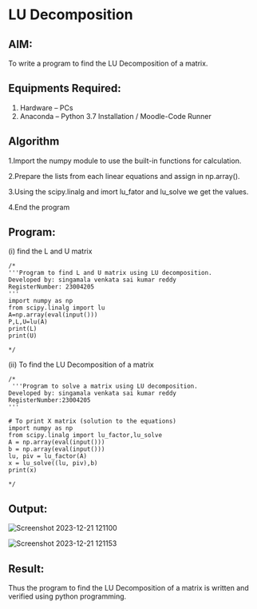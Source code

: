 # LU Decomposition 

## AIM:
To write a program to find the LU Decomposition of a matrix.

## Equipments Required:
1. Hardware – PCs
2. Anaconda – Python 3.7 Installation / Moodle-Code Runner

## Algorithm
1.Import the numpy module to use the built-in functions for calculation.

2.Prepare the lists from each linear equations and assign in np.array().

3.Using the scipy.linalg and imort lu_fator and lu_solve we get the values.

4.End the program

## Program:
(i) find the L and U matrix
```
/*
'''Program to find L and U matrix using LU decomposition.
Developed by: singamala venkata sai kumar reddy
RegisterNumber: 23004205
'''
import numpy as np
from scipy.linalg import lu
A=np.array(eval(input()))
P,L,U=lu(A)
print(L)
print(U)

*/
```
(ii) To find the LU Decomposition of a matrix
```
/*
 '''Program to solve a matrix using LU decomposition.
Developed by: singamala venkata sai kumar reddy
RegisterNumber:23004205 
'''

# To print X matrix (solution to the equations)
import numpy as np
from scipy.linalg import lu_factor,lu_solve
A = np.array(eval(input()))
b = np.array(eval(input()))
lu, piv = lu_factor(A)
x = lu_solve((lu, piv),b)
print(x)

*/
```

## Output:
![Screenshot 2023-12-21 121100](https://github.com/23004205/LU-Decomposition/assets/138971114/9f28afc3-ff1b-49cf-8026-f62e527c402e)



![Screenshot 2023-12-21 121153](https://github.com/23004205/LU-Decomposition/assets/138971114/55edf664-7c8b-400f-a3e6-807ef8e5da45)


## Result:
Thus the program to find the LU Decomposition of a matrix is written and verified using python programming.

